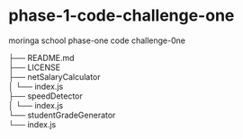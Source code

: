 # phase-1-code-challenge-one
moringa school phase-one code challenge-0ne

├── README.md <br />
├── LICENSE <br />
├── netSalaryCalculator <br />
│   └── index.js <br />
├── speedDetector <br />
│   └── index.js <br />
└── studentGradeGenerator <br />
    └── index.js <br />
